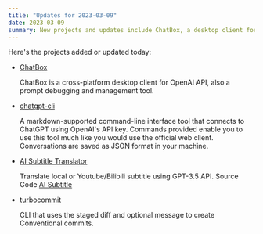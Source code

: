```yaml
---
title: "Updates for 2023-03-09"
date: 2023-03-09
summary: New projects and updates include ChatBox, a desktop client for OpenAI API, chatgpt-cli, a command-line interface tool for ChatGPT, AI Subtitle Translator using GPT-3.5 API, and turbocommit for creating conventional commits.
---
```

Here's the projects added or updated today:

- [ChatBox](https://github.com/Bin-Huang/chatbox)

    ChatBox is a cross-platform desktop client for OpenAI API, also a prompt debugging and management tool.

- [chatgpt-cli](https://github.com/efJerryYang/chatgpt-cli/)

    A markdown-supported command-line interface tool that connects to ChatGPT using OpenAI's API key. Commands provided enable you to use this tool much like you would use the official web client. Conversations are saved as JSON format in your machine.

- [AI Subtitle Translator](https://ai.cgsv.top/)

    Translate local or Youtube/Bilibili subtitle using GPT-3.5 API. Source Code [AI Subtitle](https://github.com/cgsvv/AISubtitle)

- [turbocommit](https://github.com/Sett17/turboCommit)

    CLI that uses the staged diff and optional message to create Conventional commits.
